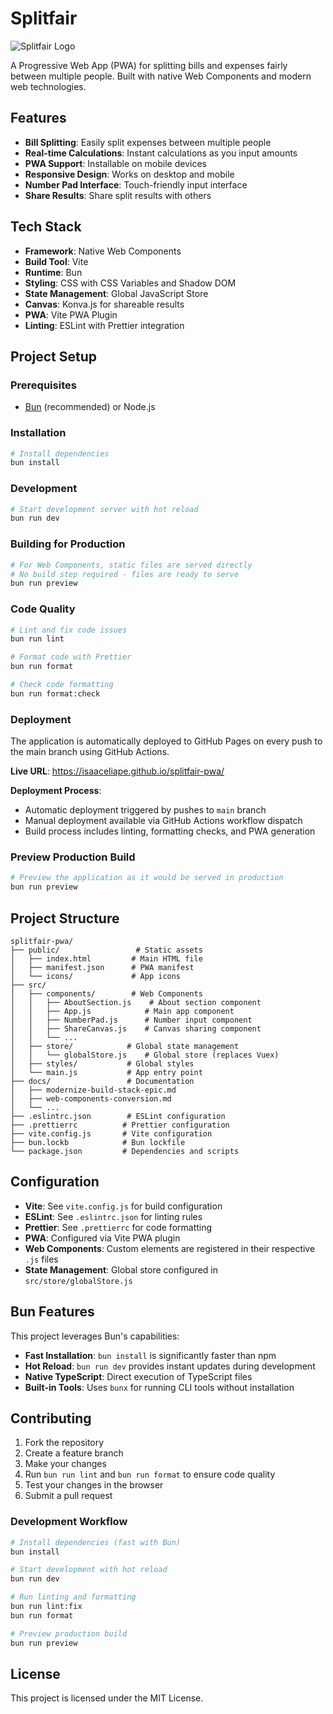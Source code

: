 # Splitfair

![Splitfair Logo](https://github.com/isaaceliape/splitfair-pwa/blob/master/public/icon-144x144.png?raw=true)

A Progressive Web App (PWA) for splitting bills and expenses fairly between multiple people. Built with native Web Components and modern web technologies.

## Features

- **Bill Splitting**: Easily split expenses between multiple people
- **Real-time Calculations**: Instant calculations as you input amounts
- **PWA Support**: Installable on mobile devices
- **Responsive Design**: Works on desktop and mobile
- **Number Pad Interface**: Touch-friendly input interface
- **Share Results**: Share split results with others

## Tech Stack

- **Framework**: Native Web Components
- **Build Tool**: Vite
- **Runtime**: Bun
- **Styling**: CSS with CSS Variables and Shadow DOM
- **State Management**: Global JavaScript Store
- **Canvas**: Konva.js for shareable results
- **PWA**: Vite PWA Plugin
- **Linting**: ESLint with Prettier integration

## Project Setup

### Prerequisites

- [Bun](https://bun.sh/) (recommended) or Node.js

### Installation

```bash
# Install dependencies
bun install
```

### Development

```bash
# Start development server with hot reload
bun run dev
```

### Building for Production

```bash
# For Web Components, static files are served directly
# No build step required - files are ready to serve
bun run preview
```

### Code Quality

```bash
# Lint and fix code issues
bun run lint

# Format code with Prettier
bun run format

# Check code formatting
bun run format:check
```

### Deployment

The application is automatically deployed to GitHub Pages on every push to the main branch using GitHub Actions.

**Live URL**: https://isaaceliape.github.io/splitfair-pwa/

**Deployment Process**:

- Automatic deployment triggered by pushes to `main` branch
- Manual deployment available via GitHub Actions workflow dispatch
- Build process includes linting, formatting checks, and PWA generation

### Preview Production Build

```bash
# Preview the application as it would be served in production
bun run preview
```

## Project Structure

```
splitfair-pwa/
├── public/                 # Static assets
│   ├── index.html         # Main HTML file
│   ├── manifest.json      # PWA manifest
│   └── icons/             # App icons
├── src/
│   ├── components/        # Web Components
│   │   ├── AboutSection.js    # About section component
│   │   ├── App.js            # Main app component
│   │   ├── NumberPad.js      # Number input component
│   │   ├── ShareCanvas.js    # Canvas sharing component
│   │   └── ...
│   ├── store/            # Global state management
│   │   └── globalStore.js    # Global store (replaces Vuex)
│   ├── styles/           # Global styles
│   └── main.js           # App entry point
├── docs/                 # Documentation
│   ├── modernize-build-stack-epic.md
│   ├── web-components-conversion.md
│   └── ...
├── .eslintrc.json        # ESLint configuration
├── .prettierrc          # Prettier configuration
├── vite.config.js       # Vite configuration
├── bun.lockb            # Bun lockfile
└── package.json         # Dependencies and scripts
```

## Configuration

- **Vite**: See `vite.config.js` for build configuration
- **ESLint**: See `.eslintrc.json` for linting rules
- **Prettier**: See `.prettierrc` for code formatting
- **PWA**: Configured via Vite PWA plugin
- **Web Components**: Custom elements are registered in their respective `.js` files
- **State Management**: Global store configured in `src/store/globalStore.js`

## Bun Features

This project leverages Bun's capabilities:

- **Fast Installation**: `bun install` is significantly faster than npm
- **Hot Reload**: `bun run dev` provides instant updates during development
- **Native TypeScript**: Direct execution of TypeScript files
- **Built-in Tools**: Uses `bunx` for running CLI tools without installation

## Contributing

1. Fork the repository
2. Create a feature branch
3. Make your changes
4. Run `bun run lint` and `bun run format` to ensure code quality
5. Test your changes in the browser
6. Submit a pull request

### Development Workflow

```bash
# Install dependencies (fast with Bun)
bun install

# Start development with hot reload
bun run dev

# Run linting and formatting
bun run lint:fix
bun run format

# Preview production build
bun run preview
```

## License

This project is licensed under the MIT License.
